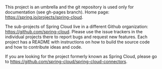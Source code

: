 This project is an umbrella and the git repository is used only for
documentation (see gh-pages branch). Home page: https://spring.io/projects/spring-cloud.

The sub-projects of Spring Cloud live in a different Github
organization: https://github.com/spring-cloud. Please use the 
issue trackers in the individual projects there to report bugs and 
request new features. Each project has a README with instructions
on how to build the source code and how to contribute ideas and code.

If you are looking for the project formerly known as Spring Cloud, please 
go to https://github.com/spring-cloud/spring-cloud-connectors.
